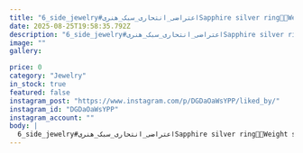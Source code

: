 ```yaml
---
title: "6_side_jewelry#اعتراضی_انتحاری_سبک_هنریSapphire silver ring💍🔵Weight sapphire Oval cut : 3.230 CTWeight sapphire brilliant cut : 1.60 CT📣To perform the engraving and Gemstone, many techniques were used including #hit&pushing#V_split_setting#Scrollworking#spiliting and creating a #Deep_brightcut frame for the engraved environment._________________________#T.F.U.B.M.P #Microsetting #stonesetter #Microsettingtrainer V_split_setting #Spiliting_Base#Prong_setting #Engraveing #Scrollworking #Silver #sapphireEdited · 27w"
date: 2025-08-25T19:58:35.792Z
description: "6_side_jewelry#اعتراضی_انتحاری_سبک_هنریSapphire silver ring💍🔵Weight sapphire Oval cut : 3.230 CTWeight sapphire brilliant cut : 1.60 CT📣To perform the engraving and Gemstone, many techniques were used including #hit&pushing#V_split_setting#Scrollworking#spiliting and creating a #Deep_brightcut frame for the engraved environment._________________________#T.F.U.B.M.P #Microsetting #stonesetter #Microsettingtrainer V_split_setting #Spiliting_Base#Prong_setting #Engraveing #Scrollworking #Silver #sapphireEdited · 27w"
image: ""
gallery:

price: 0
category: "Jewelry"
in_stock: true
featured: false
instagram_post: "https://www.instagram.com/p/DGDaOaWsYPP/liked_by/"
instagram_id: "DGDaOaWsYPP"
instagram_account: ""
body: |
  6_side_jewelry#اعتراضی_انتحاری_سبک_هنریSapphire silver ring💍🔵Weight sapphire Oval cut : 3.230 CTWeight sapphire brilliant cut : 1.60 CT📣To perform the engraving and Gemstone, many techniques were used including #hit&pushing#V_split_setting#Scrollworking#spiliting and creating a #Deep_brightcut frame for the engraved environment._________________________#T.F.U.B.M.P #Microsetting #stonesetter #Microsettingtrainer V_split_setting #Spiliting_Base#Prong_setting #Engraveing #Scrollworking #Silver #sapphireEdited · 27w
---
```

